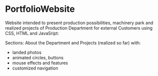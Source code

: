 # PortfolioWebsite

Website intended to present production possibilities, machinery park and realized projects of Production Department for external Customers using CSS, HTML and JavaSript:

Sections: About the Department and Projects (realized so far) with:
 - landed photos
 - animated circles, buttons
 - mouse effects and features
 - customized navigation






